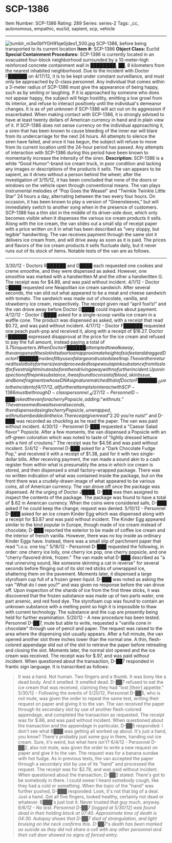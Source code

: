 # SCP-1386
Item Number: SCP-1386
Rating: 289
Series: series-2
Tags: _cc, autonomous, empathic, euclid, sapient, scp, vehicle

---

![tumblr_m3w0bfYGH91qe0jdeo1_500.jpg](https://scp-wiki.wdfiles.com/local--files/scp-1386/tumblr_m3w0bfYGH91qe0jdeo1_500.jpg)
SCP-1386, before being transported to its current location
**Item #:** SCP-1386
**Object Class:** Euclid
**Special Containment Procedures:** SCP-1386 is currently located in an evacuated four-block neighborhood surrounded by a 10-meter-high reinforced concrete containment wall in ████████, ██, 8 kilometers from the nearest inhabited neighborhood. Due to the incident with Doctor F██████ on 4/17/12, it is to be kept under constant surveillance, and must only be approached by D-class personnel.
Any individual that comes within a 3-meter radius of SCP-1386 must give the appearance of being happy, such as by smiling or laughing. If it is approached by someone who does not appear happy, the subject will feign hostility, emitting a low growl from its interior, and refuse to interact positively until the individual's demeanor changes. It is as of yet unknown if SCP-1386 will act out on its aggression if exacerbated.
When making contact with SCP-1386, it is strongly advised to have at least twenty dollars of American currency in hand and in plain view of it. If SCP-1386 does not sense currency on the individual approaching it, a siren that has been known to cause bleeding of the inner ear will blare from its undercarriage for the next 24 hours. All attempts to silence the siren have failed, and once it has begun, the subject will refuse to move from its current location until the 24-hour period has passed. Any attempts of interaction with SCP-1386 during this period have been known to momentarily increase the intensity of the siren.
**Description:** SCP-1386 is a white “Good Humor”-brand ice cream truck, in poor condition and lacking any images or descriptions of the products it sells. The van appears to be sapient, as it drives without a person behind the wheel; after the investigation of 3/15/12, it has been concluded that none of the doors or windows on the vehicle open through conventional means. The van plays instrumental melodies of “Pop Goes the Weasel” and “Twinkle Twinkle Little Star” 24 hours a day, alternating between the two every four hours. On occasion, it has been known to play a version of “Greensleeves,” but will immediately switch to another song when in the presence of customers.
SCP-1386 has a thin slot in the middle of its driver-side door, which only becomes visible when it dispenses the various ice cream products it sells. Along with the ice cream, the van slides out a small slip of receipt paper with a price written on it in what has been described as “very sloppy, but legible” handwriting. The van receives payment through the same slot it delivers ice cream from, and will drive away as soon as it is paid. The prices and flavors of the ice cream products it sells fluctuate daily, but it never runs out of its stock of items. Notable tests of the van are as follows.
* * *
3/30/12 - Doctors R██████ and D████ each requested one cookies and creme smoothie, and they were dispensed as asked. However, one smoothie was marked with a handwritten M and the other a handwritten G. The receipt was for $4.89, and was paid without incident.
4/1/12 - Doctor D████ requested one Neapolitan ice cream sandwich. After several seconds, the van slid out what appeared to be a meat and cheese sandwich with tomato. The sandwich was made out of chocolate, vanilla, and strawberry ice cream, respectively. The receipt given read “april fool’s!” and the van drove away before Doctor D████ could inquire about payment.
4/12/12 - Doctor D████ asked for a single-scoop vanilla ice cream in a waffle cone. The product was dispensed as asked, with a receipt that read $0.72, and was paid without incident.
4/17/12 - Doctor F██████ requested one peach push-pop and received it, along with a receipt of $16.27. Doctor F██████ expressed disapproval at the price for the ice cream and refused to pay the full amount, instead paying a total of $3.75 in quarters. When Doctor F██████ attempted to walk away, the van opened the slot in its door to an approximate height of six feet and dragged Doctor F██████ inside of it by use of a large and rusted steel trap. The van then returned its slot to its former size and proceeded to spew out a pink substance from its slot for five straight minutes before then driving away with no further incident. Upon inspection of the pink substance, it was found to consist of blood, skin tissue, and bone fragments whose DNA signature matched that of Doctor F██████.
_Due to the incident of 4/17/12, all further attempts to interact with SCP-1386 must be through D-class personnel._
4/27/12 - Personnel D-███ asked the van for a cherry Popsicle, adding: “with nuts.” The van seemed to wait several seconds, then dispensed a single cherry Popsicle, unwrapped, with nuts embedded in the ice. The receipt given read “$2.20 you’re nuts!” and D-███ was recorded as chuckling as he read the paper. The van was paid without incident.
4/30/12 - Personnel D-███ requested a "Caesar Salad flavor" Popsicle. After a few moments, the van dispensed a Popsicle with an off-green coloration which was noted to taste of "lightly dressed lettuce with a hint of croutons." The receipt was for $4.56 and was paid without incident.
5/4/12 - Personnel D-███ asked for a "Dark Chocolate Fudge Pop," and received it with a receipt of $1.38, paid for it with two single-dollar bills. After receiving payment, the van made a sound akin to a cash register from within what is presumably the area in which ice cream is stored, and then dispensed a small factory-wrapped package. There was no written indication of what was contained inside the package, but on the front there was a crudely-drawn image of what appeared to be various coins, all of American currency. The van drove off once the package was dispensed. At the urging of Doctor J████, D-███ was then assigned to inspect the contents of the package. The package was found to have a total of $.62 in American currency. When the coins were considered safe, D-███ asked if he could keep the change; request was denied.
5/10/12 - Personnel D-███ asked for an ice cream Kinder Egg which was dispensed along with a receipt for $3.87 and was paid without incident. The Kinder Egg appeared similar to the kind popular in Europe, though made of ice cream instead of chocolate; D-███ reported the exterior to be made of coffee ice cream and the interior of french vanilla. However, there was no toy inside as ordinary Kinder Eggs have. Instead, there was a small slip of parchment paper that read "i.o.u. one toy."
5/16/12 - Personnel D-███ requested the following, in order: one cherry ice lolly, one cherry ice pop, one cherry popsicle, and one "cherry-flavored drink, frozen." The van made what D-███ described as "a real unnerving sound, like someone skinning a cat in reverse" for several seconds before flinging out of its slot red sticks of unwrapped ice, shattering them on the pavement. Moments later, it dispensed a large styrofoam cup full of a frozen green liquid. D-███ was noted as asking the van "What do I owe you?" and was given no response before the van drove off. Upon inspection of the shards of ice from the first three sticks, it was discovered that the frozen substance was made up of two parts water, one part arsenic, and red food dye. The styrofoam cup was found to contain an unknown substance with a melting point so high it is impossible to thaw with current technology. The substance and the cup are presently being held for further examination.
5/20/12 - A new procedure has been tested. Personnel D-██7, mute but able to write, requested a "vanilla cone in chocolate" through use of pencil and paper. The request was raised to the area where the dispensing slot usually appears. After a full minute, the van opened another slot three inches lower than the normal one. A thin, flesh-colored appendage slid out of the slot to retrieve the paper before retreating and closing the slot. Moments later, the normal slot opened and the ice cream was received. The receipt was for $.97, and was paid without incident. When questioned about the transaction, D-██7 responded in frantic sign language. It is transcribed as follows:
> It was a hand. Not human. Two fingers and a thumb. It was bony like a dead body. And it smelled. It smelled dead.
D-██7 refused to eat the ice cream that was received, claiming they had "lost [their] appetite."
5/30/12 - Following the events of 5/20/12, Personnel D-██5, who is not mute, was given the order to repeat the same test, writing their request on paper and giving it to the van. The van received the paper through its secondary slot by use of another flesh-colored appendage, and completed the transaction as requested. The receipt was for $.86, and was paid without incident. When questioned about the transaction and the appendage in particular, D-██5 responded:
> I don't see what B███ was getting all worked up about. It's just a hand, you know? There's probably just some guy in there, handing out ice cream. Sure, it's weird, but what here isn't?
6/4/12 - Personnel D-██2, also not mute, was given the order to write a new request on paper and give it to the van. The request was for a banana sundae with hot fudge. As in previous tests, the van accepted the paper through a secondary slot by use of its "hand" and processed the request. The receipt was for $2.78, and was paid without incident. When questioned about the transaction, D-██2 stated:
> There's got to be somebody in there. I could swear I heard somebody cough, like they had a cold or something.
When the topic of the "hand" was further pushed, D-███ responded:
> Look, it's not that big of a deal. Just a hand. Got all five fingers, looked healthy, certainly not dead or whatever. B███'s just lost it. Never trusted that guy much, anyway.
_6/6/12 - No test. Personnel D-██7 [logged at 5/30/12] was found dead in their holding block at 07:40. Approximate time of death is 04:30. Autopsy shows that D-██7 died of strangulation, and light bruising on the neck confirms this. D-██7's death has been marked as suicide as they did not share a cell with any other personnel and their cell door showed no signs of forced entry._